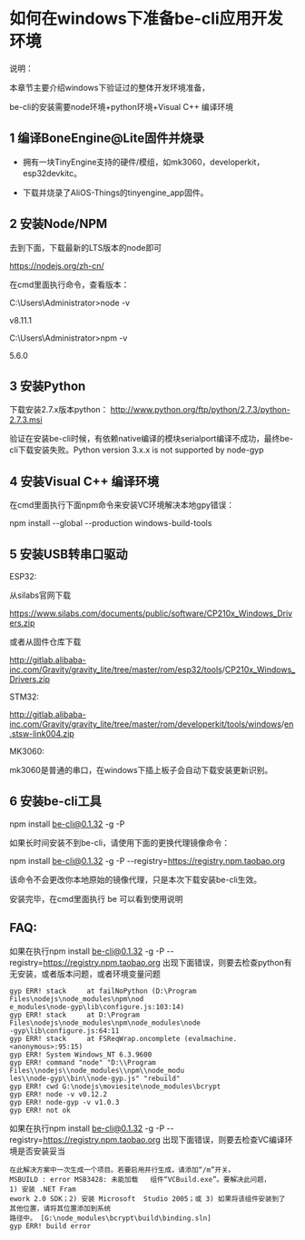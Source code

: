 # 如何在windows下准备be-cli应用开发环境

说明：

本章节主要介绍windows下验证过的整体开发环境准备，

be-cli的安装需要node环境+python环境+Visual C++ 编译环境



## 1 编译BoneEngine@Lite固件并烧录

- 拥有一块TinyEngine支持的硬件/模组，如mk3060，developerkit，esp32devkitc。

- 下载并烧录了AliOS-Things的tinyengine_app固件。

  

## 2 安装Node/NPM

去到下面，下载最新的LTS版本的node即可

<https://nodejs.org/zh-cn/>

在cmd里面执行命令，查看版本：

C:\Users\Administrator>node -v

v8.11.1

C:\Users\Administrator>npm -v

5.6.0



## 3 安装Python

下载安装2.7.x版本python： <http://www.python.org/ftp/python/2.7.3/python-2.7.3.msi>

验证在安装be-cli时候，有依赖native编译的模块serialport编译不成功，最终be-cli下载安装失败。Python version 3.x.x is not supported by node-gyp



## 4 安装Visual C++ 编译环境

在cmd里面执行下面npm命令来安装VC环境解决本地gpy错误：

npm install --global --production windows-build-tools



## 5 安装USB转串口驱动

ESP32:

从silabs官网下载

<https://www.silabs.com/documents/public/software/CP210x_Windows_Drivers.zip>

或者从固件仓库下载

<http://gitlab.alibaba-inc.com/Gravity/gravity_lite/tree/master/rom/esp32/tools>/[CP210x_Windows_Drivers.zip](https://www.silabs.com/documents/public/software/CP210x_Windows_Drivers.zip)

STM32:

<http://gitlab.alibaba-inc.com/Gravity/gravity_lite/tree/master/rom/developerkit/tools/windows>/[en.stsw-link004.zip](http://gitlab.alibaba-inc.com/Gravity/gravity_lite/blob/master/rom/developerkit/tools/windows/en.stsw-link004.zip)

MK3060:

mk3060是普通的串口，在windows下插上板子会自动下载安装更新识别。



## 6 安装be-cli工具

npm install be-cli@0.1.32 -g -P

如果长时间安装不到be-cli，请使用下面的更换代理镜像命令：

npm install be-cli@0.1.32 -g -P --registry=https://registry.npm.taobao.org

该命令不会更改你本地原始的镜像代理，只是本次下载安装be-cli生效。

安装完毕，在cmd里面执行 be 可以看到使用说明



## FAQ:

如果在执行npm install be-cli@0.1.32 -g -P --registry=https://registry.npm.taobao.org 出现下面错误，则要去检查python有无安装，或者版本问题，或者环境变量问题

```
gyp ERR! stack     at failNoPython (D:\Program Files\nodejs\node_modules\npm\nod
e_modules\node-gyp\lib\configure.js:103:14)
gyp ERR! stack     at D:\Program Files\nodejs\node_modules\npm\node_modules\node
-gyp\lib\configure.js:64:11
gyp ERR! stack     at FSReqWrap.oncomplete (evalmachine.<anonymous>:95:15)
gyp ERR! System Windows_NT 6.3.9600
gyp ERR! command "node" "D:\\Program Files\\nodejs\\node_modules\\npm\\node_modu
les\\node-gyp\\bin\\node-gyp.js" "rebuild"
gyp ERR! cwd G:\nodejs\moviesite\node_modules\bcrypt
gyp ERR! node -v v0.12.2
gyp ERR! node-gyp -v v1.0.3
gyp ERR! not ok
```

如果在执行npm install be-cli@0.1.32 -g -P --registry=https://registry.npm.taobao.org 出现下面错误，则要去检查VC编译环境是否安装妥当

```
在此解决方案中一次生成一个项目。若要启用并行生成，请添加“/m”开关。 
MSBUILD : error MSB3428: 未能加载   组件“VCBuild.exe”。要解决此问题， 
1) 安装 .NET Fram 
ework 2.0 SDK；2) 安装 Microsoft  Studio 2005；或 3) 如果将该组件安装到了 
其他位置，请将其位置添加到系统 
路径中。 [G:\node_modules\bcrypt\build\binding.sln] 
gyp ERR! build error
```

 
